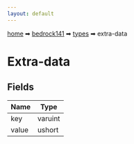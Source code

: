 ```yaml
---
layout: default
---
```


[home](/) ➡ [bedrock141](/protocol/bedrock141) ➡ [types](/protocol/bedrock141/types) ➡ extra-data

# Extra-data

## Fields

Name | Type
---|---
key | varuint
value | ushort

